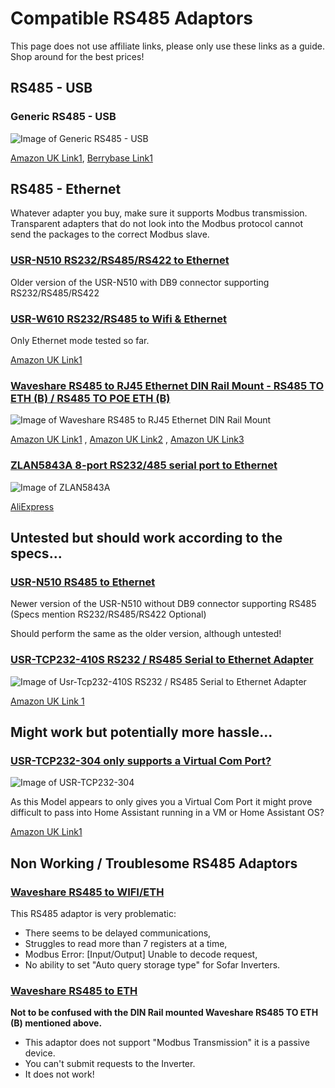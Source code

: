 # Compatible RS485 Adaptors

This page does not use affiliate links, please only use these links as a guide. Shop around for the best prices!

## RS485 - USB

### Generic RS485 - USB

![Image of Generic RS485 - USB](https://user-images.githubusercontent.com/18155231/161318880-9aade4a6-ab45-4be8-822d-404e831f42d8.png)

[Amazon UK Link1](https://www.amazon.co.uk/dp/B07K3V381Z),
[Berrybase Link1](https://www.berrybase.de/raspberry-pi/raspberry-pi-computer/usb-geraete/usb-rs485-konverter)

## RS485 - Ethernet

Whatever adapter you buy, make sure it supports Modbus transmission. Transparent adapters that do not look into the Modbus protocol cannot send the packages to the correct Modbus slave.

### [USR-N510 RS232/RS485/RS422 to Ethernet](https://www.pusr.com/products/1-serial-port-etherne-device-servers-usr-n510.html)

Older version of the USR-N510 with DB9 connector supporting RS232/RS485/RS422

### [USR-W610 RS232/RS485 to Wifi & Ethernet](https://www.pusr.com/products/rs232/rs485-to-wifi-converters-usr-w610.html)

Only Ethernet mode tested so far.

[Amazon UK Link1](https://www.amazon.co.uk/dp/B07DNWM62H)

### [Waveshare RS485 to RJ45 Ethernet DIN Rail Mount - RS485 TO ETH (B) / RS485 TO POE ETH (B)](https://www.waveshare.com/wiki/RS485_TO_ETH_(B))

![Image of Waveshare RS485 to RJ45 Ethernet DIN Rail Mount](https://user-images.githubusercontent.com/18155231/161314257-2bb50255-f1f6-44c2-889f-aea5db528306.png)

[Amazon UK Link1](https://www.amazon.co.uk/dp/B09MQTP16W) , [Amazon UK Link2](https://www.amazon.co.uk/dp/B09LQMH2S1) , [Amazon UK Link3](https://www.amazon.co.uk/dp/B09QMNWYLQ)

### [ZLAN5843A 8-port RS232/485 serial port to Ethernet](http://www.zlmcu.com/en/products_ZLAN5843A.htm)

![Image of ZLAN5843A](https://user-images.githubusercontent.com/18155231/161318289-7582aea1-2fc1-49f8-90a1-c2e7d34de50e.png)

[AliExpress](https://www.aliexpress.com/item/32888961582.html)

## Untested but should work according to the specs...

### [USR-N510 RS485 to Ethernet](https://www.pusr.com/products/1-rs485-serial-port-etherne-device-servers-usr-n510.html)

Newer version of the USR-N510 without DB9 connector supporting RS485 (Specs mention RS232/RS485/RS422 Optional)

Should perform the same as the older version, although untested!

### [USR-TCP232-410S RS232 / RS485 Serial to Ethernet Adapter](https://www.pusr.com/products/modbus-serial-to-ethernet-converters-usr-tcp232-410s.html)

![Image of Usr-Tcp232-410S RS232 / RS485 Serial to Ethernet Adapter](https://user-images.githubusercontent.com/18155231/161313612-ebab3228-8bcd-4d41-9045-36c7bb258900.png)

[Amazon UK Link 1](https://www.amazon.co.uk/dp/B07C1TC165)

## Might work but potentially more hassle...

### [USR-TCP232-304 only supports a Virtual Com Port?](https://www.pusr.com/products/1-port-rs485-to-ethernet-converters-usr-tcp232-304.html)

![Image of USR-TCP232-304](https://user-images.githubusercontent.com/18155231/161317686-cc3d05d4-d5fa-441c-af42-ea3ad62f2026.png)

As this Model appears to only gives you a Virtual Com Port it might prove difficult to pass into Home Assistant running in a VM or Home Assistant OS?

[Amazon UK Link1](https://www.amazon.co.uk/dp/B07BC77L8K)

## Non Working / Troublesome RS485 Adaptors

### [Waveshare RS485 to WIFI/ETH](https://www.waveshare.com/wiki/RS485_TO_WIFI/ETH)

This RS485 adaptor is very problematic:
- There seems to be delayed communications,
- Struggles to read more than 7 registers at a time,
- Modbus Error: [Input/Output] Unable to decode request,
- No ability to set "Auto query storage type" for Sofar Inverters.

### [Waveshare RS485 to ETH](https://www.waveshare.com/wiki/RS485_TO_ETH)
**Not to be confused with the DIN Rail mounted Waveshare RS485 TO ETH (B) mentioned above.**
- This adaptor does not support "Modbus Transmission" it is a passive device.
- You can't submit requests to the Inverter.
- It does not work!